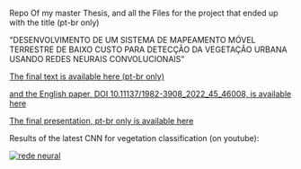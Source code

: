 Repo Of my master Thesis, and all the Files for the project that ended up with the title (pt-br only)

"DESENVOLVIMENTO DE UM SISTEMA DE MAPEAMENTO MÓVEL TERRESTRE
DE BAIXO CUSTO PARA DETECÇÃO DA VEGETAÇÃO URBANA USANDO
REDES NEURAIS CONVOLUCIONAIS"

[The final text is available here (pt-br only)](https://acervodigital.ufpr.br/handle/1884/69658)

[and the English paper, DOI 10.11137/1982-3908_2022_45_46008, is available here](https://doi.org/10.11137/1982-3908_2022_45_46008)

[The final presentation, pt-br only is available here](https://docs.google.com/presentation/d/1ujlQ79LlaVlmiHPEMwqyyw2bRfyhnE5xAZuIRZW0RfI/edit?usp=sharing)

Results of the latest CNN for vegetation classification (on youtube):

[![rede neural](http://img.youtube.com/vi/n5YavBu8bmg/0.jpg)](http://www.youtube.com/watch?v=n5YavBu8bmg "Click to Open the Video")
